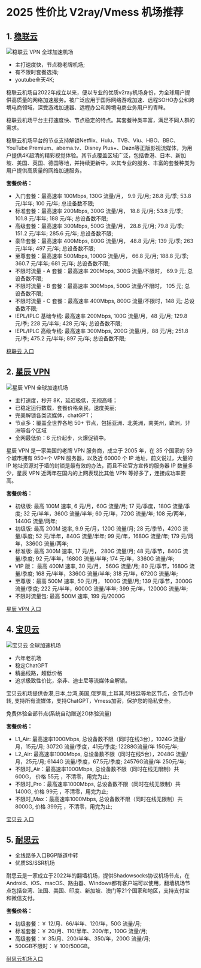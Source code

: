 # 2025 性价比 V2ray/Vmess 机场推荐

## **1\.** [**稳联云**](https://ghi.20251020a.top/2)

![稳联云 VPN 全球加速机场](https://v2raya.net/images/stablenet/logo.png "稳联云 VPN 全球加速机场")

*   主打速度快，节点稳老牌机场;
*   有不限时套餐选择;
*   youtube全天4K;

稳联云机场自2022年成立以来，便以专业的优质v2ray机场身份，为全球用户提供高质量的网络加速服务。被广泛应用于国际网络游戏加速、远程SOHO办公和跨境电商领域，深受游戏加速器、远程办公和跨境电商业务用户的青睐。

稳联云机场平台主打速度快、节点稳定的特点。其套餐种类丰富，满足不同人群的需求。

稳联云机场平台的节点支持解锁Netflix、Hulu、TVB、Viu、HBO、BBC、YouTube Premium、abema.tv、Disney Plus+、Dazn等正版影视流媒体，为用户提供4K超清的精彩视觉体验。其节点覆盖区域广泛，包括香港、日本、新加坡、美国、英国、德国等地，并持续更新中。以其专业的服务、丰富的套餐种类为用户提供高质量的网络加速服务。

**套餐价格：**

-   入门套餐：最高速率 100Mbps, 130G 流量/月， 9.9 元/月; 28.8 元/季; 53.8 元/半年; 100 元/年; 总设备数不限;
-   标准套餐：最高速率 200Mbps, 300G 流量/月， 18.8 元/月; 53.8 元/季; 101.8 元/半年; 188 元/年; 总设备数不限;
-   高级套餐：最高速率 300Mbps, 500G 流量/月， 28.8 元/月; 79.8 元/季; 151.2 元/半年; 285.6 元/年; 总设备数不限;
-   豪华套餐：最高速率 400Mbps, 800G 流量/月， 48.8 元/月; 139 元/季; 263 元/半年; 497 元/年; 总设备数不限;
-   至尊套餐：最高速率 500Mbps, 1000G 流量/月， 66.8 元/月; 188.8 元/季; 360.7 元/半年; 681 元/年; 总设备数不限;
-   不限时流量 - A 套餐：最高速率 200Mbps, 300G 流量/不限时， 69.9 元; 总设备数不限;
-   不限时流量 - B 套餐：最高速率 300Mbps, 500G 流量/不限时， 105 元; 总设备数不限;
-   不限时流量 - C 套餐：最高速率 400Mbps, 800G 流量/不限时，148 元; 总设备数不限;
-   IEPL/IPLC 基础专线: 最高速率 200Mbps, 100G 流量/月，48 元/月; 129.8 元/季; 228 元/半年; 428 元/年; 总设备数不限;
-   IEPL/IPLC 高级专线: 最高速率 300Mbps, 200G 流量/月，88 元/月; 251.8 元/季; 475.2 元/半年; 897 元/年; 总设备数不限;

[稳联云 入口](https://ghi.20251020a.top/2)

## **2\.** [**星辰 VPN**](https://ghi.20251020a.top/3)

![星辰 VPN 全球加速机场](https://v2raya.net/images/reami/logo.jpg "星辰 VPN 全球加速机场")

*   主打速度，秒开 8K，延迟极低，无视高峰；
*   已稳定运行数载，套餐价格亲民，速度美丽;
*   完美解锁各类流媒体，chatGPT；
*   节点多：覆盖全世界各地 50+ 节点，包括亚洲、北美洲，南美州，欧洲，非洲等各个区域
*   全网最低价：6 元价起步，火爆促销中。

星辰 VPN 是一家美国的老牌 VPN 服务商，成立于 2005 年，在 35 个国家的 59 个城市拥有 950+个 VPN 服务器，以及近 60000 个 IP 地址，前文说过，大量的 IP 地址资源对于墙的封锁是最有效的办法，而且不论官方宣传的服务器 IP 数量多少，星辰 VPN 近两年在国内的上网表现比其他 VPN 等好多了，连接成功率要高。

**套餐价格：**

*   初级版: 最高 100M 速率, 6 元/月，60G 流量/月; 17 元/季度，180G 流量/季度; 32 元/半年，360G 流量/半年; 60 元/年，720G 流量/年; 108 元/两年，1440G 流量/两年;
*   初级版: 最高 200M 速率, 9.9 元/月，120G 流量/月; 28 元/季节，420G 流量/季度; 52 元/半年，840G 流量/半年; 99 元/年，1680G 流量/年; 179 元/两年，3360G 流量/两年;
*   标准版: 最高 300M 速率, 17 元/月， 280G 流量/月; 48 元/季节，840G 流量/季度; 92 元/半年，1680G 流量/半年; 174 元/年，3360G 流量/年;
*   VIP 版： 最高 400M 速率, 30 元/月， 560G 流量/月; 80 元/季节，1680G 流量/季度; 168 元/半年，3360G 流量/半年; 318 元/年，6720G 流量/年;
*   至尊版：最高 500M 速率, 50 元/月， 1000G 流量/月; 139 元/季节，3000G 流量/季度; 222 元/半年，6000G 流量/半年; 399 元/年，12000G 流量/年;
*   不限时流量包: 最高 500M 速率, 199 元/2000G

[星辰 VPN 入口](https://ghi.20251020a.top/3)

## **4\.** [**宝贝云**](https://bby009.com/)

![宝贝云 全球加速机场](https://file.bbyvpn.com/d/img/frontico.png "宝贝云 全球加速机场")

*   六年老机场
*   稳定ChatGPT
*   精品线路，超低价格
*   追求极致性价比，奈非、迪士尼等流媒体全解锁。

宝贝云机场提供香港,日本,台湾,美国,俄罗斯,土耳其,阿根廷等地区节点，全节点中转, 支持所有流媒体，支持ChatGPT，Vmess加密，保护您的隐私安全。

免费体验全部节点(系统自动赠送2G体验流量)

**套餐价格：**

*   L1\_Air: 最高速率1000Mbps, 总设备数不限（同时在线3台），1024G 流量/月，15元/月; 3072G 流量/季度，41元/季度; 12288G流量/年 150元/年;
*   L2\_Air: 最高速率1000Mbps, 总设备数不限（同时在线5台），2048G 流量/月，25元/月; 6144G 流量/季度，67.5元/季度; 24576G流量/年 250元/年;
*   不限时\_Air：最高速率1000Mbps, 总设备数不限（同时在线无限制）共600G， 价格 55元 ，不清零，用完为止;
*   不限时\_Pro：最高速率1000Mbps, 总设备数不限（同时在线无限制）共1400G, 价格 99元 ，不清零，用完为止;
*   不限时\_Max：最高速率1000Mbps, 总设备数不限（同时在线无限制）共8000G, 价格 399元 ，不清零，用完为止;

[宝贝云 入口](https://ghi.20251020a.top/4)

## **5\.** [**耐思云**](https://ghi.20251020a.top/5)

*   全线路多入口BGP隧道中转
*   优质SS/SSR机场

耐思云是一家成立于2022年的翻墙机场，提供Shadowsocks协议机场节点，在Android、iOS、macOS、路由器、Windows都有客户端可以使用，翻墙机场节点包括台湾、法国、美国、印度、新加坡、澳门等21个国家和地区，支持支付宝和微信支付。

**套餐价格：**

*   初级套餐：￥ 12/月、66/半年、120/年，50G 流量/月;
*   标准套餐：￥ 20/月、110/半年、200/年，100G 流量/月;
*   高级套餐：￥ 35/月、200/半年、350/年，200G 流量/月;
*   500GB不限时：￥ 100/500GB。

[耐思云机场入口](https://ghi.20251020a.top/5)
